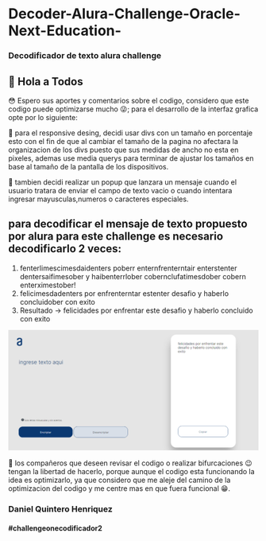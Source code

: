 # Decoder-Alura-Challenge-Oracle-Next-Education-

### Decodificador de texto alura challenge

## :wave: Hola a Todos

:flushed: Espero sus aportes y comentarios sobre el codigo, considero que este codigo puede optimizarse mucho :stuck_out_tongue_winking_eye:;
para el desarrollo de la interfaz grafica opte por lo siguiente:

:small_blue_diamond: para el responsive desing, decidi usar divs con un tamaño en porcentaje esto con el fin de que
al cambiar el tamaño de la pagina no afectara la organizacion de los divs puesto que sus medidas
de ancho no esta en pixeles, ademas use media querys para terminar de ajustar los tamaños en base al tamaño
de la pantalla de los dispositivos.

:small_blue_diamond: tambien decidi realizar un popup que lanzara un mensaje cuando el usuario tratara de enviar el campo de texto vacio
o cuando intentara ingresar mayusculas,numeros o caracteres especiales.

## para decodificar el mensaje de texto propuesto por alura para este challenge es necesario decodificarlo 2 veces:

1) fenterlimescimesdaidenters poberr enternfrenterntair enterstenter dentersaifimesober y haibenterrlober cobernclufatimesdober cobern enterximestober! 
2) felicimesdadenters por enfrenterntar estenter desafio y haberlo concluidober con exito 
3) Resultado -> felicidades por enfrentar este desafio y haberlo concluido con exito

![Pantallazo de Decoder](https://raw.githubusercontent.com/Danielo27/Decoder-Alura-Challenge-Oracle-Next-Education-/main/Test.png)

:small_blue_diamond: los compañeros que deseen revisar el codigo o realizar bifurcaciones :wink: tengan la libertad de hacerlo, porque aunque el codigo 
esta funcionando la idea es optimizarlo, ya que considero que me aleje del camino de la optimizacion del codigo y me centre
mas en que fuera funcional :grin:.

### Daniel Quintero Henriquez

#### #challengeonecodificador2
